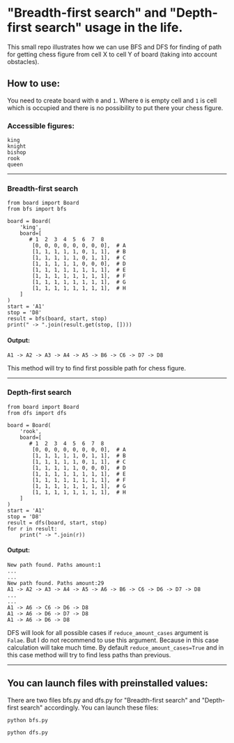 "Breadth-first search" and "Depth-first search" usage in the life.
================
This small repo illustrates how we can use BFS and DFS for finding of path for 
getting chess figure from cell X to cell Y of board (taking into account obstacles). 


How to use:
---------

You need to create board with `0` and `1`. Where `0` is empty cell and `1` is 
cell which is occupied and there is no possibility to put there your chess 
figure.

### Accessible figures:
```
king
knight
bishop
rook
queen
```
---

### Breadth-first search

```
from board import Board
from bfs import bfs

board = Board(
    'king',
    board=[
       # 1  2  3  4  5  6  7  8
        [0, 0, 0, 0, 0, 0, 0, 0],  # A
        [1, 1, 1, 1, 1, 0, 1, 1],  # B
        [1, 1, 1, 1, 1, 0, 1, 1],  # C
        [1, 1, 1, 1, 1, 0, 0, 0],  # D
        [1, 1, 1, 1, 1, 1, 1, 1],  # E
        [1, 1, 1, 1, 1, 1, 1, 1],  # F
        [1, 1, 1, 1, 1, 1, 1, 1],  # G
        [1, 1, 1, 1, 1, 1, 1, 1],  # H
    ]
)
start = 'A1'
stop = 'D8'
result = bfs(board, start, stop)
print(" -> ".join(result.get(stop, [])))
```
#### Output:
```
A1 -> A2 -> A3 -> A4 -> A5 -> B6 -> C6 -> D7 -> D8
```
This method will try to find  first possible path for chess figure.

---

### Depth-first search
```
from board import Board
from dfs import dfs

board = Board(
    'rook',
    board=[
       # 1  2  3  4  5  6  7  8
        [0, 0, 0, 0, 0, 0, 0, 0],  # A
        [1, 1, 1, 1, 1, 0, 1, 1],  # B
        [1, 1, 1, 1, 1, 0, 1, 1],  # C
        [1, 1, 1, 1, 1, 0, 0, 0],  # D
        [1, 1, 1, 1, 1, 1, 1, 1],  # E
        [1, 1, 1, 1, 1, 1, 1, 1],  # F
        [1, 1, 1, 1, 1, 1, 1, 1],  # G
        [1, 1, 1, 1, 1, 1, 1, 1],  # H
    ]
)
start = 'A1'
stop = 'D8'
result = dfs(board, start, stop)
for r in result:
    print(" -> ".join(r))
```
#### Output:
```
New path found. Paths amount:1
...
...
New path found. Paths amount:29
A1 -> A2 -> A3 -> A4 -> A5 -> A6 -> B6 -> C6 -> D6 -> D7 -> D8
...
...
A1 -> A6 -> C6 -> D6 -> D8
A1 -> A6 -> D6 -> D7 -> D8
A1 -> A6 -> D6 -> D8

```
DFS will look for all possible cases if `reduce_amount_cases` argument is `Falae`.
But I do not recommend to use this argument. Because in this case calculation will 
take much time. By default `reduce_amount_cases=True` and in this case method 
will try to find less paths than previous.

---

You can launch files with preinstalled values:
----
There are two files bfs.py and dfs.py for "Breadth-first search" and "Depth-first search" accordingly.
You can launch these files:
```
python bfs.py 
```
```
python dfs.py 
```
